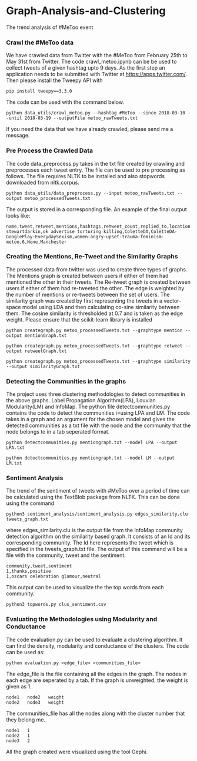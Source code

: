 # Graph-Analysis-and-Clustering
The trend analysis of #MeToo event 

### Crawl the #MeToo data
We have crawled data from Twitter with the #MeToo from February 25th to May 31st from Twitter. The code crawl_metoo.ipynb can be be used to collect tweets of a given hashtag upto 9 days. As the first step an application needs to be submitted with Twitter at https://apps.twitter.com/. Then please install the Tweepy API with
```
pip install tweepy==3.3.0
```
The code can be used with the command below. 
```
python data_utils/crawl_metoo.py --hashtag #MeToo --since 2018-03-10 --until 2018-03-19 --outputFile metoo_rawTweets.txt
```
If you need the data that we have already crawled, please send me a message.

### Pre Process the Crawled Data

The code data_preprocess.py takes in the txt file created by crawling and preprocesses each tweet entry. The file can be used to pre processing as follows. The file requires NLTK to be installed and also stopwords downloaded from nltk.corpus.
```
python data_utils/data_preprocess.py --input metoo_rawTweets.txt --output metoo_processedTweets.txt
```
The output is stored in a corresponding file. An example of the final output looks like:
```
name,tweet,retweet,mentions,hashtags,retweet_count,replied_to,location
stewartdarkin,ok advertise torturing killing,ColetteDA,ColetteDA-GooglePlay-EverydaySexism,women-angry-upset-trauma-feminism-metoo,6,None,Manchester
```
### Creating the Mentions, Re-Tweet and the Similarity Graphs
The processed data from twitter was used to create three types of graphs. The Mentions graph is created between users if either of them had mentioned the other in their tweets. The Re-tweet graph is created between users if either of them had re-tweeted the other. The edge is weighted by the number of mentions or re-tweets between the set of users. 
The similarity graph was created by first representing the tweets in a vector-space model using LDA and then calculating co-sine similarity between them. The cosine similarity is thresholded at 0.7 and is taken as the edge weight.
Please ensure that the scikit-learn library is installed
```
python creategraph.py metoo_processedTweets.txt --graphtype mention --output mentionGraph.txt

python creategraph.py metoo_processedTweets.txt --graphtype retweet --output retweetGraph.txt

python creategraph.py metoo_processedTweets.txt --graphtype similarity --output similarityGraph.txt
```
### Detecting the Communities in the graphs
The project uses three clustering methodologies to detect communities in the above graphs. Label Propagation Algorithm(LPA), Louvian Modularity(LM) and InfoMap. The python file detectcommunities.py contains the code to detect the communities i=using LPA and LM.
The code takes in a graph and an argument for the chosen model and gives the detected communities as a txt file with the node and the community that the node belongs to in a tab seperated format.
```
python detectcommunities.py mentiongraph.txt --model LPA --output LPA.txt

python detectcommunities.py mentiongraph.txt --model LM --output LM.txt
```
### Sentiment Analysis 
The trend of the sentiment of tweets with #MeToo over a period of time can be calculated using the TextBlob package from NLTK. This can be done using the command
```
python3 sentiment_analysis/sentiment_analysis.py edges_similarity.clu tweets_graph.txt
```
where edges_similarity.clu is the output file from the InfoMap community detection algorithm on the similarity based graph. It consists of an Id and its corresponding community. The Id here represents the tweet which is specified in the tweets_graph.txt file. The output of this command will be a file with the community, tweet and the sentiment.
```
community,tweet,sentiment
1,thanks,positive
1,oscars celebration glamour,neutral   
```
This output can be used to visualize the the top words from each community.
```
python3 topwords.py clus_sentiment.csv
```
### Evaluating the Methodologies using Modularity and Conductance

The code evaluation.py can be used to evaluate a clustering algorithm. It can find the density, modularity and conductance of the clusters. The code can be used as:

```
python evaluation.py <edge_file> <communities_file>
```
The edge_file is the file containing all the edges in the graph. The nodes in each edge are seperated by a tab. If the graph is unweighted, the weight is given as 1.
```
node1   node2   weight
node2   node3   weight
```

The communities_file has all the nodes along with the cluster number that they belong me.
```
node1   1
node2   1
node3   2
```
All the graph created were visualized using the tool Gephi.
